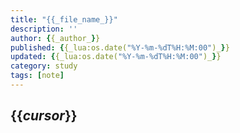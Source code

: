 ```yaml
---
title: "{{_file_name_}}"
description: ''
author: {{_author_}}
published: {{_lua:os.date("%Y-%m-%dT%H:%M:00")_}}
updated: {{_lua:os.date("%Y-%m-%dT%H:%M:00")_}}
category: study
tags: [note]
---
```


## {{_cursor_}}

